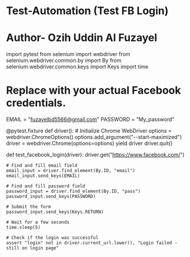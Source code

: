 # Test-Automation (Test FB Login)
# Author- Ozih Uddin Al Fuzayel  

import pytest
from selenium import webdriver 
from selenium.webdriver.common.by import By
from selenium.webdriver.common.keys import Keys
import time

# Replace with your actual Facebook credentials.
EMAIL = "fuzayelbd5566@gmail.com"
PASSWORD = "My_password"

@pytest.fixture
def driver():
    # Initialize Chrome WebDriver
    options = webdriver.ChromeOptions()
    options.add_argument("--start-maximized")
    driver = webdriver.Chrome(options=options)
    yield driver
    driver.quit()

def test_facebook_login(driver):
    driver.get("https://www.facebook.com/")

    # Find and fill email field
    email_input = driver.find_element(By.ID, "email")
    email_input.send_keys(EMAIL)

    # Find and fill password field
    password_input = driver.find_element(By.ID, "pass")
    password_input.send_keys(PASSWORD)

    # Submit the form
    password_input.send_keys(Keys.RETURN)

    # Wait for a few seconds
    time.sleep(5)

    # Check if the login was successful
    assert "login" not in driver.current_url.lower(), "Login failed - still on login page"
